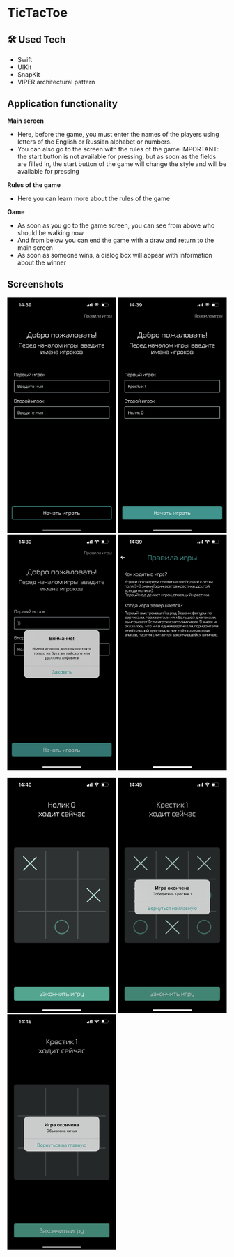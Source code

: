 # TicTacToe

## 🛠 Used Tech
- Swift
- UIKit
- SnapKit
- VIPER architectural pattern

## Application functionality
**Main screen**
- Here, before the game, you must enter the names of the players using letters of the English or Russian alphabet or numbers.
- You can also go to the screen with the rules of the game
IMPORTANT: the start button is not available for pressing, but as soon as the fields are filled in, the start button of the game will change the style and will be available for pressing

**Rules of the game**
- Here you can learn more about the rules of the game

**Game**
- As soon as you go to the game screen, you can see from above who should be walking now
- And from below you can end the game with a draw and return to the main screen
- As soon as someone wins, a dialog box will appear with information about the winner 

## Screenshots
<p>
    <img src="Screenshots/Main_Screen.PNG" width="250" height="540">
    <img src="Screenshots/Main_Screen_2.PNG" width="250" height="540">
    <img src="Screenshots/Main_Screen_3.PNG" width="250" height="540">
    <img src="Screenshots/Rules_Screen.PNG" width="250" height="540">
</p>
<p>
    <img src="Screenshots/Game_Screen.PNG" width="250" height="540">
    <img src="Screenshots/Game_Screen_2.PNG" width="250" height="540">
    <img src="Screenshots/Game_Screen_3.PNG" width="250" height="540">
</p>
